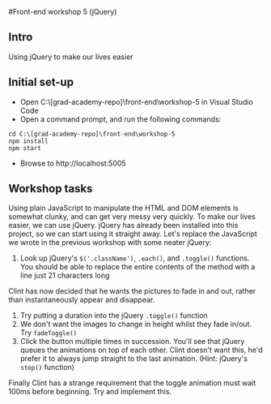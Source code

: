 #Front-end workshop 5 (jQuery)
## Intro
Using jQuery to make our lives easier
## Initial set-up
* Open C:\\[grad-academy-repo]\front-end\workshop-5 in Visual Studio Code  
* Open a command prompt, and run the following commands:
```
cd C:\[grad-academy-repo]\front-end\workshop-5
npm install
npm start
```
* Browse to http://localhost:5005

## Workshop tasks
Using plain JavaScript to manipulate the HTML and DOM elements is somewhat clunky, and can get very messy very quickly. To make our lives easier, we can use jQuery. jQuery has already been installed into this project, so we can start using it straight away. Let's replace the JavaScript we wrote in the previous workshop with some neater jQuery:

1. Look up jQuery's `$('.className')`, `.each()`, and `.toggle()` functions. You should be able to replace the entire contents of the method with a line just 21 characters long

Clint has now decided that he wants the pictures to fade in and out, rather than instantaneously appear and disappear.

1. Try putting a duration into the jQuery `.toggle()` function
2. We don't want the images to change in height whilst they fade in/out. Try `fadeToggle()`
3. Click the button multiple times in succession. You'll see that jQuery queues the animations on top of each other. Clint doesn't want this, he'd prefer it to always jump straight to the last animation. (Hint: jQuery's `stop()` function)

Finally Clint has a strange requirement that the toggle animation must wait 100ms before beginning. Try and implement this.